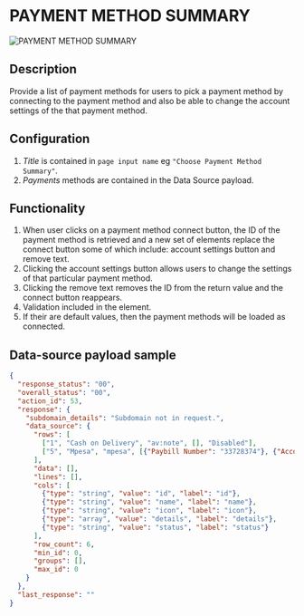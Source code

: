 # PAYMENT METHOD SUMMARY

![PAYMENT METHOD SUMMARY](https://i.postimg.cc/0yDPxmVP/Screenshot-2022-09-27-164423.png)

## Description

Provide a list of payment methods for users to pick a payment method by connecting to the payment method and also be able to change the account settings of the that payment method.

## Configuration

1. *Title* is contained in `page input name` eg `"Choose Payment Method Summary"`.
2. *Payments* methods are contained in the Data Source payload.

## Functionality

1. When user clicks on a payment method connect button, the ID of the payment method is retrieved and a new set of elements replace the connect button some of which include: account settings button and  remove text.
2. Clicking the account settings button allows users to change the settings of that particular payment method.
3. Clicking the remove text removes the ID from the return value and the connect button reappears.
4. Validation included in the element.
5. If their are default values, then the payment methods will be loaded as connected.

## Data-source payload sample

``` json
{
  "response_status": "00",
  "overall_status": "00",
  "action_id": 53,
  "response": {
    "subdomain_details": "Subdomain not in request.",
    "data_source": {
      "rows": [
        ["1", "Cash on Delivery", "av:note", [], "Disabled"],
        ["5", "Mpesa", "mpesa", [{"Paybill Number": "33728374"}, {"Account Number": "10723374"}], "Active"]
      ],
      "data": [],
      "lines": [],
      "cols": [
        {"type": "string", "value": "id", "label": "id"},
        {"type": "string", "value": "name", "label": "name"},
        {"type": "string", "value": "icon", "label": "icon"},
        {"type": "array", "value": "details", "label": "details"},
        {"type": "string", "value": "status", "label": "status"}
      ],
      "row_count": 6,
      "min_id": 0,
      "groups": [],
      "max_id": 0
    }
  },
  "last_response": ""
}
```
